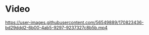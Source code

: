 # Video


https://user-images.githubusercontent.com/56549889/170823436-bd29ddd2-6b00-4ab5-9297-9237327c8b5b.mp4

